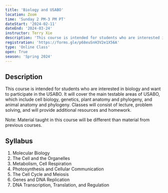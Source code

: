 ```yaml
---
title: 'Biology and USABO'
location: Zoom
time: 'Sunday 2 PM-3 PM PT'
dateStart: '2024-02-11'
dateEnd: '2024-03-24'
instructor: Terry Xie
description: 'This course is intended for students who are interested in biology and want to participate in the USABO.'
registration: 'https://forms.gle/p68euSnH3V2e1X56A'
type: 'Online Class'
open: True
season: 'Spring 2024'
---
```


## Description

This course is intended for students who are interested in biology and want to participate in the USABO. It will cover the main testable areas of USABO, which include cell biology, genetics, plant anatomy and phylogeny, and animal anatomy and phylogeny. Classes will consist of lecture, problem solving, and will provide additional resources and homework. 

Note: Material taught in this course will be different than material from previous courses.

## Syllabus

1. Molecular Biology
2. The Cell and the Organelles
3. Metabolism, Cell Respiration
4. Photosynthesis and Cellular Communication
5. The Cell Cycle and Meiosis
6. Genes and DNA Replication
7. DNA Transcription, Translation, and Regulation

